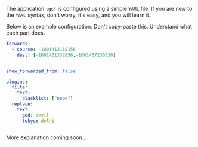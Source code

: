 The application `tgcf` is configured using a simple `YAML` file. If you are new to the `YAML` syntax, don't worry, it's easy, and you will learn it.



Below is an example configuration. Don't copy-paste this. Understand what each part does.

```yaml
forwards:
  - source: -1001412118156
    dest: [-1001461332656,-1001457230530]


show_forwarded_from: false

plugins:
  filter:
    text:
      blacklist: ["nope"]
  replace:
    text:
      god: devil
      tokyo: delhi
      
```

More explanation coming soon...
